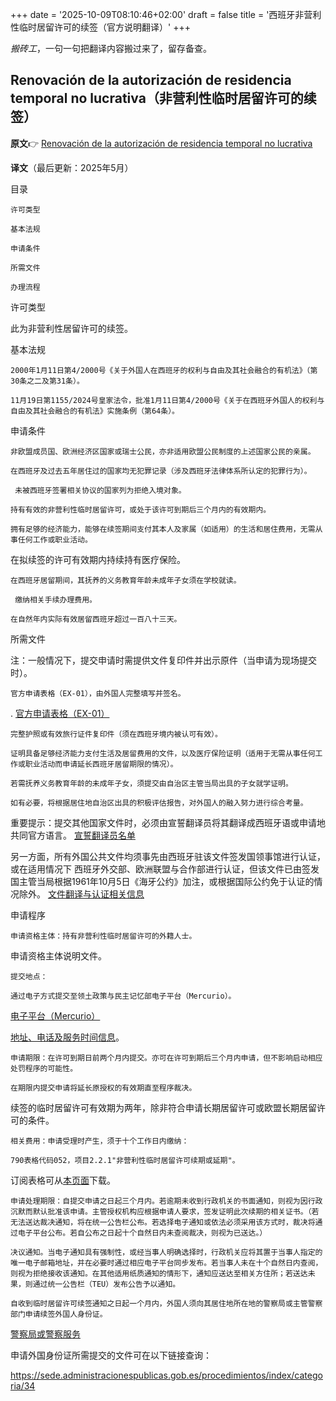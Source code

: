+++
date = '2025-10-09T08:10:46+02:00'
draft = false
title = '西班牙非营利性临时居留许可的续签（官方说明翻译）'
+++

*搬砖工*，一句一句把翻译内容搬过来了，留存备查。

## **Renovación de la autorización de residencia temporal no lucrativa**（非营利性临时居留许可的续签）

**原文**👉 [Renovación de la autorización de residencia temporal no lucrativa](https://www.inclusion.gob.es/en/web/migraciones/w/renovacion-de-la-autorizacion-de-residencia-temporal-no-lucrativa)

**译文**（最后更新：2025年5月）

目录  

    许可类型

    基本法规

    申请条件

    所需文件

    办理流程

许可类型

此为非营利性居留许可的续签。

基本法规

    2000年1月11日第4/2000号《关于外国人在西班牙的权利与自由及其社会融合的有机法》（第30条之二及第31条）。

    11月19日第1155/2024号皇家法令，批准1月11日第4/2000号《关于在西班牙外国人的权利与自由及其社会融合的有机法》实施条例（第64条）。

申请条件

    非欧盟成员国、欧洲经济区国家或瑞士公民，亦非适用欧盟公民制度的上述国家公民的亲属。

    在西班牙及过去五年居住过的国家均无犯罪记录（涉及西班牙法律体系所认定的犯罪行为）。

     未被西班牙签署相关协议的国家列为拒绝入境对象。

    持有有效的非营利性临时居留许可，或处于该许可到期后三个月内的有效期内。

    拥有足够的经济能力，能够在续签期间支付其本人及家属（如适用）的生活和居住费用，无需从事任何工作或职业活动。

在拟续签的许可有效期内持续持有医疗保险。

    在西班牙居留期间，其抚养的义务教育年龄未成年子女须在学校就读。

     缴纳相关手续办理费用。

    在自然年内实际有效居留西班牙超过一百八十三天。

所需文件

注：一般情况下，提交申请时需提供文件复印件并出示原件（当申请为现场提交时）。

    官方申请表格（EX-01），由外国人完整填写并签名。
 . [官方申请表格（EX-01）](https://www.inclusion.gob.es/web/migraciones/modelos-generales)

    完整护照或有效旅行证件复印件（须在西班牙境内被认可有效）。

    证明具备足够经济能力支付生活及居留费用的文件，以及医疗保险证明（适用于无需从事任何工作或职业活动而申请延长西班牙居留期限的情况）。

    若需抚养义务教育年龄的未成年子女，须提交由自治区主管当局出具的子女就学证明。

    如有必要，将根据居住地自治区出具的积极评估报告，对外国人的融入努力进行综合考量。

重要提示：提交其他国家文件时，必须由宣誓翻译员将其翻译成西班牙语或申请地共同官方语言。
[宣誓翻译员名单](https://www.traductor-jurado.org/blog/listado-traductores-jurados-maec/)

另一方面，所有外国公共文件均须事先由西班牙驻该文件签发国领事馆进行认证，或在适用情况下 西班牙外交部、欧洲联盟与合作部进行认证，但该文件已由签发国主管当局根据1961年10月5日《海牙公约》加注，或根据国际公约免于认证的情况除外。
[文件翻译与认证相关信息](https://www.inclusion.gob.es/en/web/migraciones/w/61.-legalizacion-y-traduccion-de-documentos-para-la-tramitacion-de-procedimientos-en-materia-de-extranjeria-e-inmigracion)

申请程序 

    申请资格主体：持有非营利性临时居留许可的外籍人士。

申请资格主体说明文件。 

    提交地点：

    通过电子方式提交至领土政策与民主记忆部电子平台（Mercurio）。
[电子平台（Mercurio）](https://sede.administracionespublicas.gob.es/mercurio/inicioMercurio.html%22HYPERLINK%20%22https://mpt.gob.es/portal/delegaciones_gobierno/extranjeria/extranjeria_ddgg.htm)

[地址、电话及服务时间信息](https://mpt.gob.es/portal/delegaciones_gobierno/extranjeria/extranjeria_ddgg.htm)。

    申请期限：在许可到期日前两个月内提交。亦可在许可到期后三个月内申请，但不影响启动相应处罚程序的可能性。

    在期限内提交申请将延长原授权的有效期直至程序裁决。

   续签的临时居留许可有效期为两年，除非符合申请长期居留许可或欧盟长期居留许可的条件。

    相关费用：申请受理时产生，须于十个工作日内缴纳：

    790表格代码052，项目2.2.1"非营利性临时居留许可续期或延期"。

订阅表格可从[本页面](https://sede.administracionespublicas.gob.es/procedimientos/index/categoria/33?msclkid=da3ac073bef411ecb4dbb7f8fd4e4f36)下载。

    申请处理期限：自提交申请之日起三个月内。若逾期未收到行政机关的书面通知，则视为因行政沉默而默认批准该申请。主管授权机构应根据申请人要求，签发证明此次续期的相关证书。（若无法送达裁决通知，将在统一公告栏公布。若选择电子通知或依法必须采用该方式时，裁决将通过电子平台公布。若自公布之日起十个自然日内未查阅裁决，则视为已送达。） 

    决议通知。当电子通知具有强制性，或经当事人明确选择时，行政机关应将其置于当事人指定的唯一电子邮箱地址，并在必要时通过相应电子平台同步发布。若当事人未在十个自然日内查阅，则视为拒绝接收该通知。在其他适用纸质通知的情形下，通知应送达至相关方住所；若送达未果，则通过统一公告栏（TEU）发布公告予以通知。

    自收到临时居留许可续签通知之日起一个月内，外国人须向其居住地所在地的警察局或主管警察部门申请续签外国人身份证。
[警察局或警察服务](https://www.policia.es/_es/extranjeria_extranjeros.php)

申请外国身份证所需提交的文件可在以下链接查询：

https://sede.administracionespublicas.gob.es/procedimientos/index/categoria/34 